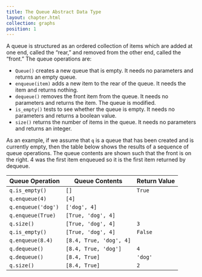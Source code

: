 ```yaml
---
title: The Queue Abstract Data Type
layout: chapter.html
collection: graphs
position: 1
---
```


A queue is structured  as an ordered collection of items which are added
at one end, called the “rear,” and removed from the other end, called
the “front.” The queue operations are:

-   `Queue()` creates a new queue that is empty. It needs no parameters
    and returns an empty queue.
-   `enqueue(item)` adds a new item to the rear of the queue. It needs
    the item and returns nothing.
-   `dequeue()` removes the front item from the queue. It needs no
    parameters and returns the item. The queue is modified.
-   `is_empty()` tests to see whether the queue is empty. It needs no
    parameters and returns a boolean value.
-   `size()` returns the number of items in the queue. It needs no
    parameters and returns an integer.

As an example, if we assume that `q` is a queue that has been created
and is currently empty, then the table below shows
the results of a sequence of queue operations. The queue contents are
shown such that the front is on the right. 4 was the first item enqueued
so it is the first item returned by dequeue.

Queue Operation | Queue Contents | Return Value
--- | --- | ---
`q.is_empty()` | `[]` | `True`
`q.enqueue(4)` |    `[4]` |
`q.enqueue('dog')` |    `['dog', 4]` |
`q.enqueue(True)` | `[True, 'dog', 4]` |
`q.size()` |    `[True, 'dog', 4]` | `3`
`q.is_empty()` | `[True, 'dog', 4]` | `False`
`q.enqueue(8.4)` |  `[8.4, True, 'dog', 4]` |
`q.dequeue()` | `[8.4, True, 'dog']`  |  `4`
`q.dequeue()` | `[8.4, True]` | `'dog'`
`q.size()` |    `[8.4, True]` | `2`
